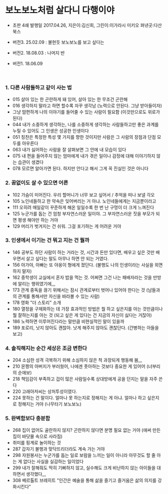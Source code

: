 # 보노보노처럼 살다니 다행이야

- 초판 4쇄 발행일 2017.04.26,  지은이:김신회,  그린이:이가라시 미키오  펴낸곳:다산북스

- 버전3. 25.02.09 : 불현듯 보노보노를 보고 싶다는
- 버전2. 18.08.03 : 나머지 반
- 버전1. 18.06.09

<br>

### 1. 다른 사람들하고 같이 사는 법

 - 015 살아 있는 한 곤란하게 돼 있어, 살아 있는 한 무조건 곤란해
 - 016 생각하지 말라고 하면 할수록 자꾸 생각남 (노력으로 안된다. 그냥 받아들이자)
 - 그냥 맘편하게 나의 이야기를 들어줄 수 있는 사람이 필요함 (이것만으로도 위로가 된다)
 - 044 내가 소중하게 생각하는, 나를 소중하게 생각하는 사람들하고만 좋은 과계를 누릴 수 있어도 그 인생은 성공한 인생이다
 - 051 칭찬은 특정한 특성 몇 가지를 향한 것이지만 사람은 그 사람의 장점과 단점 모두를 아우른다
 - 063 내가 싫어하는 사람을 잘 살펴보면 그 안에 내 모습이 있다
 - 075 내 편을 들어주지 않는 엄마에게 내가 겪은 일이나 감정에 대해 이야기하지 않는 습관이 생겼다
 - 078 모르면 알아가면 된다. 하지만 안다고 해서 그게 꼭 진실인 것은 아니다


### 2. 꿈없이도 살 수 있으면 어른

 - 102 가슴이 미어진다. 우리 할머니가 너무 보고 싶어서 / 추억을 떠나 보낼 각오
 - 105 노인네들하고 한 약속은 잊어버리는 거 아냐. 노인네들에게는 지금뿐이라고
 - 111 오히려 매일같이 꾸준하게 해온 일일수록 한 번 난 구멍이 더 크게 느껴진다
 - 125 누군가를 돕는 건 엄청 부자연스러운 일이야. 그 부자연스러운 짓을 부모가 되면 평생 해야만 하는 거야
 - 129 머리가 벗겨지는 건 쉬워. 그걸 포기하는 게 어려운 거야


### 3. 인생에서 이기는 건 뭐고 지는 건 뭘까

 - 146 공부도 하던 사람이 하는 거라는 것, 시간과 돈만 있다면, 배우고 싶은 것만 배우면서 살고 싶다는 말도 아무나 하면 안 되는 거였다.
 - 156 아가야, 아빠는 또 야옹이 형에게 졌단다. (불행도 나의 인생이라는 사실을 외면하지 말자)
 - 162 중학생이 교실에서 혼자 밥을 먹는 것. 어쩌면 그건 나는 패배자라는 것을 만방에 알리는 행위였기에,,,
 - 173 관계 중독을 끊기 위해서는 잠시 관계로부터 벗어나 있어야 한다는 것 (남들과의 관계를 통해서만 자신을 바라볼 수 있는 사람)
 - 178 영화 "더 스토리" 소개
 - 180 열정을 구체화하는 데 가장 효과적인 방법은 뭘 하고 싶은지를 아는 것만큼이나 뭘 잘하는지를 아는 것 (되고 싶은 게 있다는 건 지금의 자신이 싫다는 거잖아)
 - 186 노력하면 이루어진다라는 말만큼 비현실적인 말이 있을까
 - 189 포로리, 낫지 않아도 괜찮아. 낫게 해주지 않아도 괜찮단다. (간병하는 아들을 보고)


### 4. 솔직해지는 순간 세상은 조금 변한다

 - 204 소심한 성격 극복하기 위해 소심하지 않은 척 과장되게 행동해 봄,,,
 - 210 몬짱의 아버지가 부러웠어, 나에겐 좃아하는 것보다 중요한 게 있어어 (너부리의 순애보)
 - 218 책임감이 부족하고 겁이 많은 사람일수록 상대방에게 공을 던지는 말을 자주 쓴다
 - 220 고래아저씨는 상처투성이였다.
 - 224 못하는 건 말이다. 얼마나 못 하는지로 정해지는 게 아냐. 얼마나 하고 싶은지로 정해지는 거야 (나무타기 보노보노)

### 5. 완벽함보다 충분함

 - 268 집이 없어도 골란하지 않지? 곤란하지 않다면 분명 필요 없는 거야 (애써 만든 집이 바닷물 속으로 사라짐)
 - 취미를 핑계로 놀이하는 것
 - 287 갑자기 불행과 맞닥뜨리더라도 계속 가는 거야
 - 298 자원봉사는 누군가를 돕는 일로 보람을 느끼는 일이 아니라 아무것도 할 줄 아는 게 없다는 사실을 실감하는 일이었다
 - 299 내가 잘해줘도 딱히 기뻐하지 않고, 실수해도 크게 비난하지 않는 아이들을 대하면서 생각했다,,,
 - 308 베르톨트 브레히트 "인간은 예술을 통해 삶을 즐기고 즐거움은 삶의 의지를 강화시킨다"